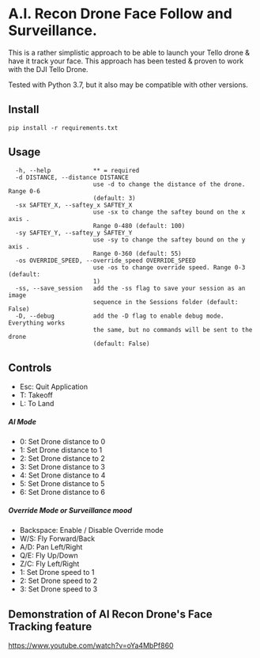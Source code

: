 # A.I. Recon Drone Face Follow and Surveillance.
This is a rather simplistic approach to be able to launch your Tello drone & have it track your face. 
This approach has been tested & proven to work with the DJI Tello Drone.

Tested with Python 3.7, but it also may be compatible with other versions.


## Install
```
pip install -r requirements.txt
```

## Usage
```
  -h, --help            ** = required
  -d DISTANCE, --distance DISTANCE
                        use -d to change the distance of the drone. Range 0-6
                        (default: 3)
  -sx SAFTEY_X, --saftey_x SAFTEY_X
                        use -sx to change the saftey bound on the x axis .
                        Range 0-480 (default: 100)
  -sy SAFTEY_Y, --saftey_y SAFTEY_Y
                        use -sy to change the saftey bound on the y axis .
                        Range 0-360 (default: 55)
  -os OVERRIDE_SPEED, --override_speed OVERRIDE_SPEED
                        use -os to change override speed. Range 0-3 (default:
                        1)
  -ss, --save_session   add the -ss flag to save your session as an image
                        sequence in the Sessions folder (default: False)
  -D, --debug           add the -D flag to enable debug mode. Everything works
                        the same, but no commands will be sent to the drone
                        (default: False)
```

## Controls
- Esc: Quit Application
- T: Takeoff
- L: To Land

##### AI Mode
- 0: Set Drone distance to 0
- 1: Set Drone distance to 1
- 2: Set Drone distance to 2
- 3: Set Drone distance to 3
- 4: Set Drone distance to 4
- 5: Set Drone distance to 5
- 6: Set Drone distance to 6

##### Override Mode or Surveillance mood
- Backspace: Enable / Disable Override mode
- W/S: Fly Forward/Back
- A/D: Pan Left/Right
- Q/E: Fly Up/Down
- Z/C: Fly Left/Right
- 1: Set Drone speed to 1
- 2: Set Drone speed to 2
- 3: Set Drone speed to 3

## Demonstration of AI Recon Drone's Face Tracking feature
https://www.youtube.com/watch?v=oYa4MbPf860

